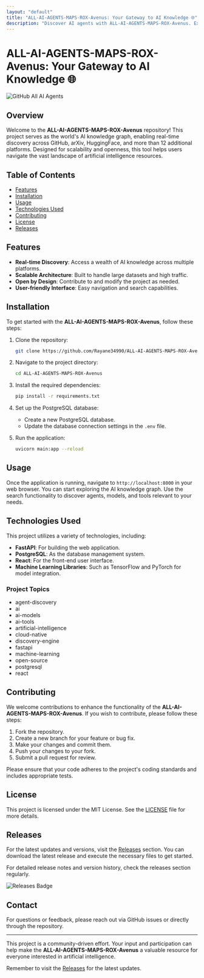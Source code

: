 ```yaml
---
layout: "default"
title: "ALL-AI-AGENTS-MAPS-ROX-Avenus: Your Gateway to AI Knowledge 🌐"
description: "Discover AI agents with ALL-AI-AGENTS-MAPS-ROX-Avenus. Explore over 1M AI models and access real-time data through our FastAPI. 🌟🚀"
---
```

# ALL-AI-AGENTS-MAPS-ROX-Avenus: Your Gateway to AI Knowledge 🌐

![GitHub All AI Agents](https://img.shields.io/badge/GitHub-ALL--AI--AGENTS--MAPS--ROX--Avenus-blue)

## Overview

Welcome to the **ALL-AI-AGENTS-MAPS-ROX-Avenus** repository! This project serves as the world's AI knowledge graph, enabling real-time discovery across GitHub, arXiv, HuggingFace, and more than 12 additional platforms. Designed for scalability and openness, this tool helps users navigate the vast landscape of artificial intelligence resources.

## Table of Contents

- [Features](#features)
- [Installation](#installation)
- [Usage](#usage)
- [Technologies Used](#technologies-used)
- [Contributing](#contributing)
- [License](#license)
- [Releases](#releases)

## Features

- **Real-time Discovery**: Access a wealth of AI knowledge across multiple platforms.
- **Scalable Architecture**: Built to handle large datasets and high traffic.
- **Open by Design**: Contribute to and modify the project as needed.
- **User-friendly Interface**: Easy navigation and search capabilities.

## Installation

To get started with the **ALL-AI-AGENTS-MAPS-ROX-Avenus**, follow these steps:

1. Clone the repository:
   ```bash
   git clone https://github.com/Rayane34990/ALL-AI-AGENTS-MAPS-ROX-Avenus.git
   ```

2. Navigate to the project directory:
   ```bash
   cd ALL-AI-AGENTS-MAPS-ROX-Avenus
   ```

3. Install the required dependencies:
   ```bash
   pip install -r requirements.txt
   ```

4. Set up the PostgreSQL database:
   - Create a new PostgreSQL database.
   - Update the database connection settings in the `.env` file.

5. Run the application:
   ```bash
   uvicorn main:app --reload
   ```

## Usage

Once the application is running, navigate to `http://localhost:8000` in your web browser. You can start exploring the AI knowledge graph. Use the search functionality to discover agents, models, and tools relevant to your needs.

## Technologies Used

This project utilizes a variety of technologies, including:

- **FastAPI**: For building the web application.
- **PostgreSQL**: As the database management system.
- **React**: For the front-end user interface.
- **Machine Learning Libraries**: Such as TensorFlow and PyTorch for model integration.

### Project Topics

- agent-discovery
- ai
- ai-models
- ai-tools
- artificial-intelligence
- cloud-native
- discovery-engine
- fastapi
- machine-learning
- open-source
- postgresql
- react

## Contributing

We welcome contributions to enhance the functionality of the **ALL-AI-AGENTS-MAPS-ROX-Avenus**. If you wish to contribute, please follow these steps:

1. Fork the repository.
2. Create a new branch for your feature or bug fix.
3. Make your changes and commit them.
4. Push your changes to your fork.
5. Submit a pull request for review.

Please ensure that your code adheres to the project's coding standards and includes appropriate tests.

## License

This project is licensed under the MIT License. See the [LICENSE](LICENSE) file for more details.

## Releases

For the latest updates and versions, visit the [Releases](https://github.com/Rayane34990/ALL-AI-AGENTS-MAPS-ROX-Avenus/releases) section. You can download the latest release and execute the necessary files to get started.

For detailed release notes and version history, check the releases section regularly.

![Releases Badge](https://img.shields.io/badge/Releases-Latest-blue)

## Contact

For questions or feedback, please reach out via GitHub issues or directly through the repository.

---

This project is a community-driven effort. Your input and participation can help make the **ALL-AI-AGENTS-MAPS-ROX-Avenus** a valuable resource for everyone interested in artificial intelligence. 

Remember to visit the [Releases](https://github.com/Rayane34990/ALL-AI-AGENTS-MAPS-ROX-Avenus/releases) for the latest updates.